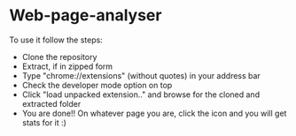 # Web-page-analyser
To use it follow the steps:
<ul>
<li>Clone the repository</li>
<li>Extract, if in zipped form</li>
<li>Type "chrome://extensions" (without quotes) in your address bar</li>
<li>Check the developer mode option on top</li>
<li>Click "load unpacked extension.." and browse for the cloned and extracted folder</li>
<li>You are done!! On whatever page you are, click the icon and you will get stats for it :) </li>
